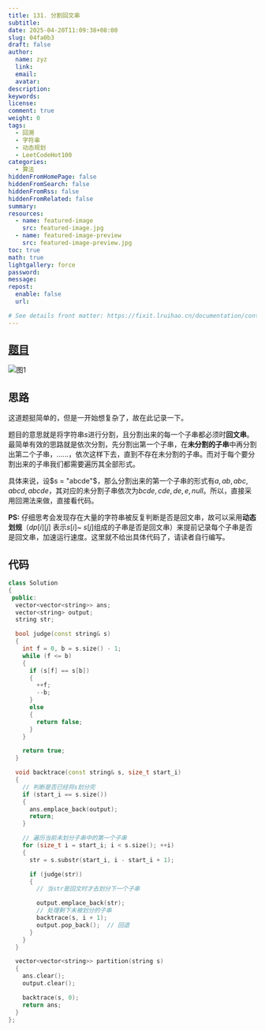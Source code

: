 ```yaml
---
title: 131. 分割回文串
subtitle:
date: 2025-04-20T11:09:38+08:00
slug: 04fa0b3
draft: false
author:
  name: zyz
  link:
  email:
  avatar:
description:
keywords:
license:
comment: true
weight: 0
tags:
  - 回溯
  - 字符串
  - 动态规划
  - LeetCodeHot100
categories:
  - 算法
hiddenFromHomePage: false
hiddenFromSearch: false
hiddenFromRss: false
hiddenFromRelated: false
summary:
resources:
  - name: featured-image
    src: featured-image.jpg
  - name: featured-image-preview
    src: featured-image-preview.jpg
toc: true
math: true
lightgallery: force
password:
message:
repost:
  enable: false
  url:

# See details front matter: https://fixit.lruihao.cn/documentation/content-management/introduction/#front-matter
---
```


## [题目](https://leetcode.cn/problems/palindrome-partitioning/description/?envType=study-plan-v2&envId=top-100-liked)

![图1](/PostsImgs/LeetCode/131/question.png)

## 思路

这道题挺简单的，但是一开始想复杂了，故在此记录一下。

题目的意思就是将字符串$s$进行分割，且分割出来的每一个子串都必须时**回文串**。最简单有效的思路就是依次分割，先分割出第一个子串，在**未分割的子串**中再分割出第二个子串，......，依次这样下去，直到不存在未分割的子串。而对于每个要分割出来的子串我们都需要遍历其全部形式。

具体来说，设$s = "abcde"$，那么分割出来的第一个子串的形式有$a, ab, abc, abcd, abcde$，其对应的未分割子串依次为$bcde, cde, de, e, null$。所以，直接采用回溯法来做，直接看代码。

**PS:** 仔细思考会发现存在大量的字符串被反复判断是否是回文串，故可以采用**动态划规**（$dp[i][j]$ 表示$s[i]$~ $s[j]$组成的子串是否是回文串）来提前记录每个子串是否是回文串，加速运行速度。这里就不给出具体代码了，请读者自行编写。

## 代码

```cpp
class Solution
{
 public:
  vector<vector<string>> ans;
  vector<string> output;
  string str;

  bool judge(const string& s)
  {
    int f = 0, b = s.size() - 1;
    while (f <= b)
    {
      if (s[f] == s[b])
      {
        ++f;
        --b;
      }
      else
      {
        return false;
      }
    }

    return true;
  }

  void backtrace(const string& s, size_t start_i)
  {
    // 判断是否已经将s划分完
    if (start_i == s.size())
    {
      ans.emplace_back(output);
      return;
    }

    // 遍历当前未划分子串中的第一个子串
    for (size_t i = start_i; i < s.size(); ++i)
    {
      str = s.substr(start_i, i - start_i + 1);

      if (judge(str))
      {
        // 当str是回文时才去划分下一个子串

        output.emplace_back(str);
        // 处理剩下未被划分的子串
        backtrace(s, i + 1);
        output.pop_back();  // 回退
      }
    }
  }

  vector<vector<string>> partition(string s)
  {
    ans.clear();
    output.clear();

    backtrace(s, 0);
    return ans;
  }
};
```
